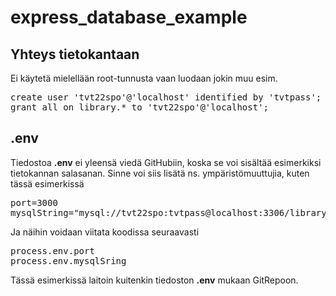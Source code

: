 # express_database_example

## Yhteys tietokantaan

Ei käytetä mielellään root-tunnusta vaan luodaan jokin muu esim.
<pre>
create user 'tvt22spo'@'localhost' identified by 'tvtpass';
grant all on library.* to 'tvt22spo'@'localhost';
</pre>

## .env

Tiedostoa **.env** ei yleensä viedä GitHubiin, koska se voi sisältää esimerkiksi tietokannan salasanan.
Sinne voi siis lisätä ns. ympäristömuuttujia, kuten tässä esimerkissä
<pre>
port=3000
mysqlString="mysql://tvt22spo:tvtpass@localhost:3306/library"
</pre>
Ja näihin voidaan viitata koodissa seuraavasti
<pre>
process.env.port
process.env.mysqlSring
</pre>

Tässä esimerkissä laitoin kuitenkin tiedoston **.env** mukaan GitRepoon.